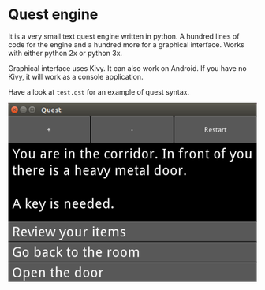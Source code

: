 # Quest engine

It is a very small text quest engine written in python. A hundred lines of code for the engine and a hundred more for a graphical interface.
Works with either python 2x or python 3x.

Graphical interface uses Kivy. It can also work on Android.
If you have no Kivy, it will work as a console application.

Have a look at `test.qst` for an example of quest syntax.

![](screenshot.png)

